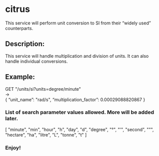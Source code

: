 # citrus
This service will perform unit conversion to SI from their “widely used” counterparts.

## Description:
This service will handle multiplication and division of units. It can also handle individual conversions.

## Example:
GET "/units/si?units=degree/minute" <br />
-> <br />
{ “unit_name”: "rad/s", “multiplication_factor”: 0.00029088820867 }

### List of search parameter values allowed. More will be added later.
[
    "minute",
    "min",
    "hour",
    "h",
    "day",
    "d",
    "degree",
    "°",
    "'",
    "second",
    "\"",
    "hectare",
    "ha",
    "litre",
    "L",
    "tonne",
    "t"
]

### Enjoy!
